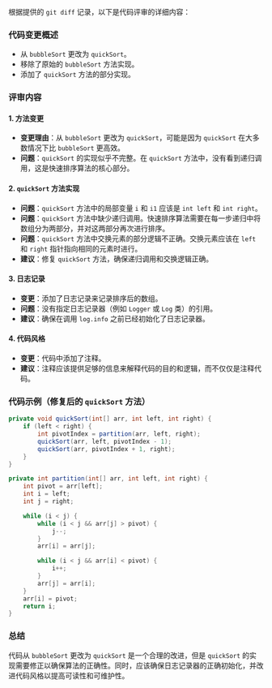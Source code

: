 根据提供的 `git diff` 记录，以下是代码评审的详细内容：

### 代码变更概述
- 从 `bubbleSort` 更改为 `quickSort`。
- 移除了原始的 `bubbleSort` 方法实现。
- 添加了 `quickSort` 方法的部分实现。

### 评审内容

#### 1. 方法变更
- **变更理由**：从 `bubbleSort` 更改为 `quickSort`，可能是因为 `quickSort` 在大多数情况下比 `bubbleSort` 更高效。
- **问题**：`quickSort` 的实现似乎不完整。在 `quickSort` 方法中，没有看到递归调用，这是快速排序算法的核心部分。

#### 2. `quickSort` 方法实现
- **问题**：`quickSort` 方法中的局部变量 `i` 和 `i1` 应该是 `int left` 和 `int right`。
- **问题**：`quickSort` 方法中缺少递归调用。快速排序算法需要在每一步递归中将数组分为两部分，并对这两部分再次进行排序。
- **问题**：`quickSort` 方法中交换元素的部分逻辑不正确。交换元素应该在 `left` 和 `right` 指针指向相同的元素时进行。
- **建议**：修复 `quickSort` 方法，确保递归调用和交换逻辑正确。

#### 3. 日志记录
- **变更**：添加了日志记录来记录排序后的数组。
- **问题**：没有指定日志记录器（例如 `Logger` 或 `Log` 类）的引用。
- **建议**：确保在调用 `log.info` 之前已经初始化了日志记录器。

#### 4. 代码风格
- **变更**：代码中添加了注释。
- **建议**：注释应该提供足够的信息来解释代码的目的和逻辑，而不仅仅是注释代码。

### 代码示例（修复后的 `quickSort` 方法）
```java
private void quickSort(int[] arr, int left, int right) {
    if (left < right) {
        int pivotIndex = partition(arr, left, right);
        quickSort(arr, left, pivotIndex - 1);
        quickSort(arr, pivotIndex + 1, right);
    }
}

private int partition(int[] arr, int left, int right) {
    int pivot = arr[left];
    int i = left;
    int j = right;

    while (i < j) {
        while (i < j && arr[j] > pivot) {
            j--;
        }
        arr[i] = arr[j];

        while (i < j && arr[i] < pivot) {
            i++;
        }
        arr[j] = arr[i];
    }
    arr[i] = pivot;
    return i;
}
```

### 总结
代码从 `bubbleSort` 更改为 `quickSort` 是一个合理的改进，但是 `quickSort` 的实现需要修正以确保算法的正确性。同时，应该确保日志记录器的正确初始化，并改进代码风格以提高可读性和可维护性。